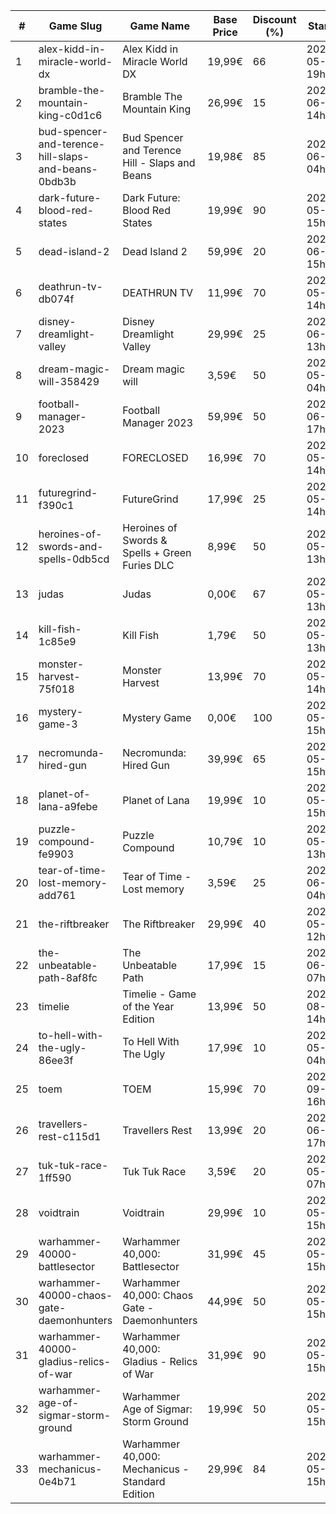 |#|Game Slug|Game Name|Base Price|Discount (%)|Starts|Ends|
|---|---|---|---|---|---|---|
|1|alex-kidd-in-miracle-world-dx|Alex Kidd in Miracle World DX|19,99€|66|2023-05-22 19h|2023-05-29 19h|
|2|bramble-the-mountain-king-c0d1c6|Bramble The Mountain King|26,99€|15|2023-06-05 14h|2023-06-12 14h|
|3|bud-spencer-and-terence-hill-slaps-and-beans-0bdb3b|Bud Spencer and Terence Hill - Slaps and Beans|19,98€|85|2023-06-16 04h|2023-08-02 04h|
|4|dark-future-blood-red-states|Dark Future: Blood Red States|19,99€|90|2023-05-25 15h|2023-06-01 15h|
|5|dead-island-2|Dead Island 2|59,99€|20|2023-06-06 15h|2023-06-15 15h|
|6|deathrun-tv-db074f|DEATHRUN TV|11,99€|70|2023-05-29 14h|2023-06-05 14h|
|7|disney-dreamlight-valley|Disney Dreamlight Valley|29,99€|25|2023-06-02 13h|2023-06-15 13h|
|8|dream-magic-will-358429|Dream magic will|3,59€|50|2023-05-24 04h|2023-06-20 04h|
|9|football-manager-2023|Football Manager 2023|59,99€|50|2023-06-22 17h|2023-07-13 17h|
|10|foreclosed|FORECLOSED|16,99€|70|2023-05-29 14h|2023-06-05 14h|
|11|futuregrind-f390c1|FutureGrind|17,99€|25|2023-05-23 14h|2023-05-30 14h|
|12|heroines-of-swords-and-spells-0db5cd|Heroines of Swords & Spells + Green Furies DLC|8,99€|50|2023-05-29 13h|2023-06-05 13h|
|13|judas|Judas|0,00€|67|2023-05-29 13h|2023-06-05 13h|
|14|kill-fish-1c85e9|Kill Fish|1,79€|50|2023-05-29 13h|2023-06-05 13h|
|15|monster-harvest-75f018|Monster Harvest|13,99€|70|2023-05-29 14h|2023-06-05 14h|
|16|mystery-game-3|Mystery Game|0,00€|100|2023-05-25 15h|2023-06-01 15h|
|17|necromunda-hired-gun|Necromunda: Hired Gun|39,99€|65|2023-05-25 15h|2023-06-01 15h|
|18|planet-of-lana-a9febe|Planet of Lana|19,99€|10|2023-05-23 15h|2023-05-30 15h|
|19|puzzle-compound-fe9903|Puzzle Compound|10,79€|10|2023-05-25 13h|2023-06-01 13h|
|20|tear-of-time-lost-memory-add761|Tear of Time - Lost memory|3,59€|25|2023-06-21 04h|2023-06-28 04h|
|21|the-riftbreaker|The Riftbreaker|29,99€|40|2023-05-29 12h|2023-06-15 12h|
|22|the-unbeatable-path-8af8fc|The Unbeatable Path|17,99€|15|2023-06-01 07h|2023-06-11 07h|
|23|timelie|Timelie - Game of the Year Edition|13,99€|50|2023-08-01 14h|2023-08-15 14h|
|24|to-hell-with-the-ugly-86ee3f|To Hell With The Ugly|17,99€|10|2023-05-30 04h|2023-06-06 04h|
|25|toem|TOEM|15,99€|70|2023-09-11 16h|2023-09-24 16h|
|26|travellers-rest-c115d1|Travellers Rest|13,99€|20|2023-06-01 17h|2023-06-15 17h|
|27|tuk-tuk-race-1ff590|Tuk Tuk Race|3,59€|20|2023-05-25 07h|2023-06-01 07h|
|28|voidtrain|Voidtrain|29,99€|10|2023-05-23 15h|2023-06-15 15h|
|29|warhammer-40000-battlesector|Warhammer 40,000: Battlesector|31,99€|45|2023-05-25 15h|2023-06-01 15h|
|30|warhammer-40000-chaos-gate-daemonhunters|Warhammer 40,000: Chaos Gate - Daemonhunters|44,99€|50|2023-05-25 15h|2023-06-01 15h|
|31|warhammer-40000-gladius-relics-of-war|Warhammer 40,000: Gladius - Relics of War|31,99€|90|2023-05-25 15h|2023-06-01 15h|
|32|warhammer-age-of-sigmar-storm-ground|Warhammer Age of Sigmar: Storm Ground|19,99€|50|2023-05-25 15h|2023-06-01 15h|
|33|warhammer-mechanicus-0e4b71|Warhammer 40,000: Mechanicus - Standard Edition|29,99€|84|2023-05-25 15h|2023-06-01 15h|
